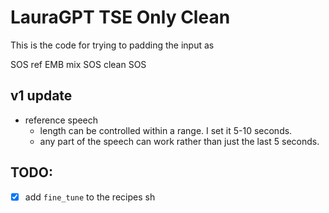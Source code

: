 # LauraGPT TSE Only Clean


This is the code for trying to padding the input as 

SOS ref EMB mix SOS clean SOS


## v1 update

- reference speech 
    - length can be controlled within a range. I set it 5-10 seconds. 
    - any part of the speech can work rather than just the last 5 seconds.

## TODO:
- [x] add `fine_tune` to the recipes sh